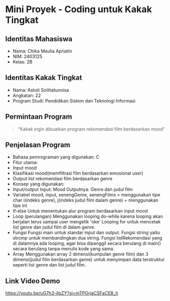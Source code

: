 # Mini Proyek - Coding untuk Kakak Tingkat
## Identitas Mahasiswa
- Nama: Chika Maulia Apriatin
- NIM: 2403125
- Kelas: 2B
## Identitas Kakak Tingkat
- Nama: Astuti Solihatunnisa
- Angkatan: 22
- Program Studi: Pendidikan Sistem dan Teknologi Informasi
## Permintaan Program
> "Kakak ingin dibuatkan program rekomendasi film berdasarkan mood"
## Penjelasan Program
- Bahasa pemrograman yang digunakan: C
- Fitur utama:
 - Input mood 
 - Klasifikasi mood(memfiltrasi film berdasarkan emosional user)
 - Output list rekomendasi film berdasarkan genre
- Konsep yang digunakan:
 - Input/output
   Input: Mood 
   Outputnya: Genre dan judul film  
 - Variabel
   mood, input, senengGenre, senengFilms = menggunakan tipe char 
   i(indeks genre), j(indeks judul film dalam genre) = menggunakan tipe int 
 - If-else
   Untuk menentukan alur program berdasarkan input mood
 - Loop (perulangan)
   Menggunakan looping do-while karena looping akan berjalan terus sampai user mengetik 'oke'
   Looping for untuk mencetak list genre dan judul film di dalam genre. 
 - Fungsi
   Fungsi main untuk standar input dan output. Fungsi string yaitu strcmp untuk membandingkan dua string.
   Fungsi listRekomendasi yang di dalamnya ada looping, agar bisa dipanggil secara berulang di main() secara berulang tanpa menulis kode yang sama. 
 - Array
   Menggunakan array 2 dimensi(kumpulan genre film) dan 3 dimensi(judul film berdasarkan genre) untuk menyimpan data terstruktur seperti list genre dan list judul film. 
 
## Link Video Demo
https://youtu.be/uG7h3-iIpZY?si=mTPGrjaCSFaCE8_h 
